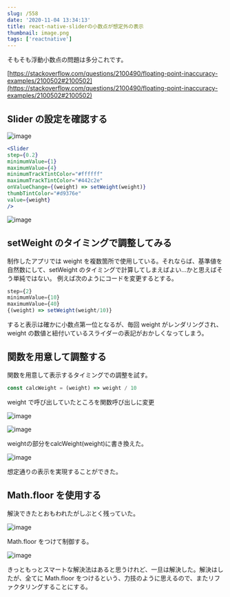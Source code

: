 ```yaml
---
slug: /558
date: '2020-11-04 13:34:13'
title: react-native-sliderの小数点が想定外の表示
thumbnail: image.png
tags: ['reactnative']
---
```

そもそも浮動小数点の問題は多分これです。

[https://stackoverflow.com/questions/2100490/floating-point-inaccuracy-examples/2100502#2100502](https://stackoverflow.com/questions/2100490/floating-point-inaccuracy-examples/2100502#2100502)

## Slider の設定を確認する

![image](../../../../images/2020/10/image-11.png)

```jsx
<Slider
step={0.2}
minimumValue={1}
maximumValue={4}
minimumTrackTintColor="#ffffff"
maximumTrackTintColor="#442c2e"
onValueChange={(weight) => setWeight(weight)}
thumbTintColor="#d9376e"
value={weight}
/>
```

![image](../../../../images/2020/10/image-12.png)

## setWeight のタイミングで調整してみる

制作したアプリでは weight を複数箇所で使用している。それならば、基準値を自然数にして、setWeight のタイミングで計算してしまえばよい…かと思えばそう単純ではない。
例えば次のようにコードを変更するとする。

```jsx
step={2}
minimumValue={10}
maximumValue={40}
{(weight) => setWeight(weight/10)}
```

すると表示は確かに小数点第一位となるが、毎回 weight がレンダリングされ、weight の数値と紐付いているスライダーの表記がおかしくなってしまう。

## 関数を用意して調整する

関数を用意して表示するタイミングでの調整を試す。

```javascript
const calcWeight = (weight) => weight / 10
```

weight で呼び出していたところを関数呼び出しに変更

![image](../../../../images/2020/10/image-13.png)

![image](../../../../images/2020/10/image-14.png)

weightの部分をcalcWeight(weight)に書き換えた。

![image](../../../../images/2020/10/image-15.png)

想定通りの表示を実現することができた。

## Math.floor を使用する

解決できたとおもわれたがしぶとく残っていた。

![image](../../../../images/2020/10/image-16.png)

Math.floor をつけて制御する。

![image](../../../../images/2020/10/image-18.png)

きっともっとスマートな解決法はあると思うけれど、一旦は解決した。解決はしたが、全てに Math.floor をつけるという、力技のように思えるので、またリファクタリングすることにする。

